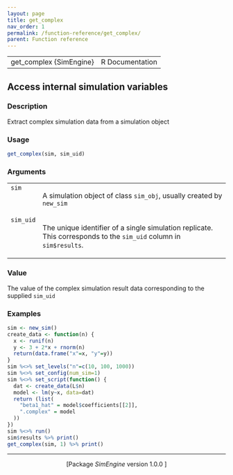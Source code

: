 ```yaml
---
layout: page
title: get_complex 
nav_order: 1 
permalink: /function-reference/get_complex/
parent: Function reference
---
```



<table width="100%" summary="page for get_complex {SimEngine}"><tr><td>get_complex {SimEngine}</td><td style="text-align: right;">R Documentation</td></tr></table>

<h2>Access internal simulation variables</h2>

<h3>Description</h3>

<p>Extract complex simulation data from a simulation object
</p>


<h3>Usage</h3>

```R
get_complex(sim, sim_uid)
```


<h3>Arguments</h3>

<table summary="R argblock">
<tr valign="top"><td><span style='font-family:&quot;SFMono-Regular&quot;,Menlo,Consolas,Monospace; font-size:0.85em'>sim</span></td>
<td>
<p>A simulation object of class <span style='font-family:&quot;SFMono-Regular&quot;,Menlo,Consolas,Monospace; font-size:0.85em'>sim_obj</span>, usually created by
<span style='font-family:&quot;SFMono-Regular&quot;,Menlo,Consolas,Monospace; font-size:0.85em'>new_sim</span></p>
</td></tr>
<tr valign="top"><td><span style='font-family:&quot;SFMono-Regular&quot;,Menlo,Consolas,Monospace; font-size:0.85em'>sim_uid</span></td>
<td>
<p>The unique identifier of a single simulation replicate. This
corresponds to the <span style='font-family:&quot;SFMono-Regular&quot;,Menlo,Consolas,Monospace; font-size:0.85em'>sim_uid</span> column in <span style='font-family:&quot;SFMono-Regular&quot;,Menlo,Consolas,Monospace; font-size:0.85em'>sim$results</span>.</p>
</td></tr>
</table>


<h3>Value</h3>

<p>The value of the complex simulation result data corresponding to the
supplied <span style='font-family:&quot;SFMono-Regular&quot;,Menlo,Consolas,Monospace; font-size:0.85em'>sim_uid</span>
</p>


<h3>Examples</h3>

```R
sim <- new_sim()
create_data <- function(n) {
  x <- runif(n)
  y <- 3 + 2*x + rnorm(n)
  return(data.frame("x"=x, "y"=y))
}
sim %<>% set_levels("n"=c(10, 100, 1000))
sim %<>% set_config(num_sim=1)
sim %<>% set_script(function() {
  dat <- create_data(L$n)
  model <- lm(y~x, data=dat)
  return (list(
    "beta1_hat" = model$coefficients[[2]],
    ".complex" = model
  ))
})
sim %<>% run()
sim$results %>% print()
get_complex(sim, 1) %>% print()
```

<hr /><div style="text-align: center;">[Package <em>SimEngine</em> version 1.0.0 ]</div>
